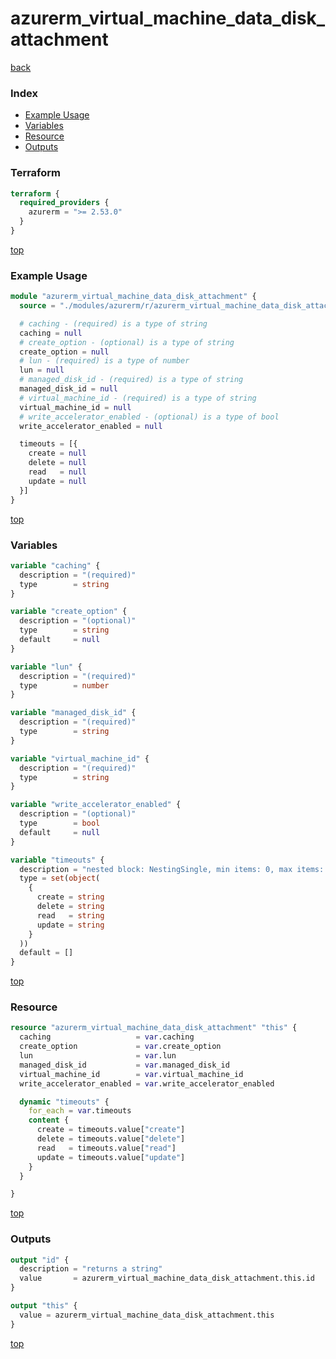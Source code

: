 # azurerm_virtual_machine_data_disk_attachment

[back](../azurerm.md)

### Index

- [Example Usage](#example-usage)
- [Variables](#variables)
- [Resource](#resource)
- [Outputs](#outputs)

### Terraform

```terraform
terraform {
  required_providers {
    azurerm = ">= 2.53.0"
  }
}
```

[top](#index)

### Example Usage

```terraform
module "azurerm_virtual_machine_data_disk_attachment" {
  source = "./modules/azurerm/r/azurerm_virtual_machine_data_disk_attachment"

  # caching - (required) is a type of string
  caching = null
  # create_option - (optional) is a type of string
  create_option = null
  # lun - (required) is a type of number
  lun = null
  # managed_disk_id - (required) is a type of string
  managed_disk_id = null
  # virtual_machine_id - (required) is a type of string
  virtual_machine_id = null
  # write_accelerator_enabled - (optional) is a type of bool
  write_accelerator_enabled = null

  timeouts = [{
    create = null
    delete = null
    read   = null
    update = null
  }]
}
```

[top](#index)

### Variables

```terraform
variable "caching" {
  description = "(required)"
  type        = string
}

variable "create_option" {
  description = "(optional)"
  type        = string
  default     = null
}

variable "lun" {
  description = "(required)"
  type        = number
}

variable "managed_disk_id" {
  description = "(required)"
  type        = string
}

variable "virtual_machine_id" {
  description = "(required)"
  type        = string
}

variable "write_accelerator_enabled" {
  description = "(optional)"
  type        = bool
  default     = null
}

variable "timeouts" {
  description = "nested block: NestingSingle, min items: 0, max items: 0"
  type = set(object(
    {
      create = string
      delete = string
      read   = string
      update = string
    }
  ))
  default = []
}
```

[top](#index)

### Resource

```terraform
resource "azurerm_virtual_machine_data_disk_attachment" "this" {
  caching                   = var.caching
  create_option             = var.create_option
  lun                       = var.lun
  managed_disk_id           = var.managed_disk_id
  virtual_machine_id        = var.virtual_machine_id
  write_accelerator_enabled = var.write_accelerator_enabled

  dynamic "timeouts" {
    for_each = var.timeouts
    content {
      create = timeouts.value["create"]
      delete = timeouts.value["delete"]
      read   = timeouts.value["read"]
      update = timeouts.value["update"]
    }
  }

}
```

[top](#index)

### Outputs

```terraform
output "id" {
  description = "returns a string"
  value       = azurerm_virtual_machine_data_disk_attachment.this.id
}

output "this" {
  value = azurerm_virtual_machine_data_disk_attachment.this
}
```

[top](#index)